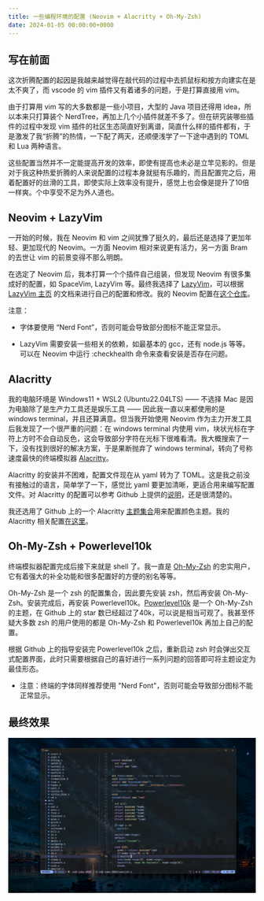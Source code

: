 ```yaml
---
title: 一些编程环境的配置 (Neovim + Alacritty + Oh-My-Zsh)
date: 2024-01-05 00:00:00+0000
---
```


## 写在前面

这次折腾配置的起因是我越来越觉得在敲代码的过程中去抓鼠标和按方向建实在是太不爽了，而 vscode 的 vim 插件又有着诸多的问题，于是打算直接用 vim。

由于打算用 vim 写的大多数都是一些小项目，大型的 Java 项目还得用 idea，所以本来只打算装个 NerdTree，再加上几个小插件就差不多了。但在研究装哪些插件的过程中发现 vim 插件的社区生态简直好到离谱，简直什么样的插件都有，于是激发了我“折腾”的热情，一下配了两天，还顺便浅学了一下途中遇到的 TOML 和 Lua 两种语言。

这些配置当然并不一定能提高开发的效率，即使有提高也未必是立竿见影的。但是对于我这种热爱折腾的人来说配置的过程本身就挺有乐趣的，而且配置完之后，用着配置好的丝滑的工具，即使实际上效率没有提升，感觉上也会像是提升了10倍一样爽。个中享受不足为外人道也。

## Neovim + LazyVim

一开始的时候，我在 Neovim 和 vim 之间犹豫了挺久的，最后还是选择了更加年轻、更加现代的 Neovim。一方面 Neovim 相对来说更有活力，另一方面 Bram 的去世让 vim 的前景变得不那么明朗。

在选定了 Neovim 后，我本打算一个个插件自己组装，但发现 Neovim 有很多集成好的配置，如 SpaceVim, LazyVim 等。最终我选择了 [LazyVim](https://github.com/LazyVim/LazyVim)，可以根据 [LazyVim 主页](https://www.lazyvim.org/) 的文档来进行自己的配置和修改。我的 Neovim 配置在[这个仓库](https://github.com/tea-in-the-snow/neovim-configuration)。

注意：

- 字体要使用 “Nerd Font”，否则可能会导致部分图标不能正常显示。

- LazyVim 需要安装一些相关的依赖，如最基本的 gcc，还有 node.js 等等。可以在 Neovim  中运行 :checkhealth 命令来查看安装是否存在问题。

## Alacritty

我的电脑环境是 Windows11 + WSL2 (Ubuntu22.04LTS) —— 不选择 Mac 是因为电脑除了是生产力工具还是娱乐工具 —— 因此我一直以来都使用的是 windows terminal，并且还算满意。但当我开始使用 Neovim 作为主力开发工具后我发现了一个很严重的问题：在 windows terminal 内使用 vim，块状光标在字符上方时不会自动反色，这会导致部分字符在光标下很难看清。我大概搜索了一下，没有找到很好的解决方案，于是果断抛弃了 windows terminal，转向了号称速度最快的终端模拟器 [Alacritty](https://github.com/alacritty/alacritty)。

Alacritty 的安装并不困难，配置文件现在从 yaml 转为了 TOML。这是我之前没有接触过的语言，简单学了一下，感觉比 yaml 要更加清晰，更适合用来编写配置文件。对 Alacritty 的配置可以参考 Github 上提供的[说明](https://github.com/alacritty/alacritty/blob/master/extra/man/alacritty.5.scd)，还是很清楚的。

我还选用了 Github 上的一个 Alacritty [主题集合](https://github.com/alacritty/alacritty-theme)用来配置颜色主题。我的 Alacritty 相关配置[在这里](https://github.com/tea-in-the-snow/terminal-configuration)。

## Oh-My-Zsh + Powerlevel10k

终端模拟器配置完成后接下来就是 shell 了。我一直是 [Oh-My-Zsh](https://ohmyz.sh/) 的忠实用户，它有着强大的补全功能和很多配置好的方便的别名等等。

Oh-My-Zsh 是一个 zsh 的配置集合，因此要先安装 zsh，然后再安装 Oh-My-Zsh。安装完成后，再安装 Powerlevel10k。[Powerlevel10k](https://github.com/ohmyzsh/ohmyzsh) 是一个 Oh-My-Zsh 的主题，在 Github 上的 star 数已经超过了40k，可以说是相当可观了。我甚至怀疑大多数 zsh 的用户使用的都是 Oh-My-Zsh 和 Powerlevel10k 再加上自己的配置。

根据 Github 上的指导安装完 Powerlevel10k 之后，重新启动 zsh 时会弹出交互式配置界面，此时只需要根据自己的喜好进行一系列问题的回答即可将主题设定为最佳形态。

- 注意：终端的字体同样推荐使用 "Nerd Font"，否则可能会导致部分图标不能正常显示。

## 最终效果

![效果](neovim.png)